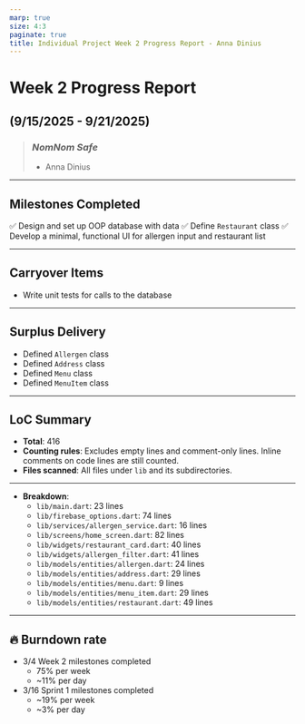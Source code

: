 ```yaml
---
marp: true
size: 4:3
paginate: true
title: Individual Project Week 2 Progress Report - Anna Dinius
---
```


# Week 2 Progress Report

## (9/15/2025 - 9/21/2025)

> ### _NomNom Safe_
>
> - Anna Dinius

---

## Milestones Completed

✅ Design and set up OOP database with data
✅ Define `Restaurant` class
✅ Develop a minimal, functional UI for allergen input and restaurant list

---

## Carryover Items

- Write unit tests for calls to the database

---

## Surplus Delivery

- Defined `Allergen` class
- Defined `Address` class
- Defined `Menu` class
- Defined `MenuItem` class

---

## LoC Summary

- **Total**: 416
- **Counting rules**: Excludes empty lines and comment-only lines. Inline comments on code lines are still counted.
- **Files scanned**: All files under `lib` and its subdirectories.

---

- **Breakdown**:
  - `lib/main.dart`: 23 lines
  - `lib/firebase_options.dart`: 74 lines
  - `lib/services/allergen_service.dart`: 16 lines
  - `lib/screens/home_screen.dart`: 82 lines
  - `lib/widgets/restaurant_card.dart`: 40 lines
  - `lib/widgets/allergen_filter.dart`: 41 lines
  - `lib/models/entities/allergen.dart`: 24 lines
  - `lib/models/entities/address.dart`: 29 lines
  - `lib/models/entities/menu.dart`: 9 lines
  - `lib/models/entities/menu_item.dart`: 29 lines
  - `lib/models/entities/restaurant.dart`: 49 lines

---

## 🔥 Burndown rate

- 3/4 Week 2 milestones completed
  - 75% per week
  - ~11% per day
- 3/16 Sprint 1 milestones completed
  - ~19% per week
  - ~3% per day
